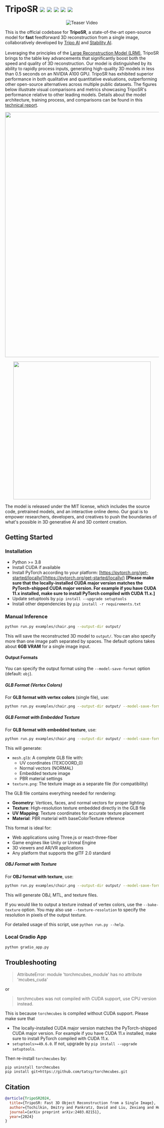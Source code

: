 # TripoSR <a href="https://huggingface.co/stabilityai/TripoSR"><img src="https://img.shields.io/badge/%F0%9F%A4%97%20Model_Card-Huggingface-orange"></a> <a href="https://huggingface.co/spaces/stabilityai/TripoSR"><img src="https://img.shields.io/badge/%F0%9F%A4%97%20Gradio%20Demo-Huggingface-orange"></a> <a href="https://huggingface.co/papers/2403.02151"><img src="https://img.shields.io/badge/%F0%9F%A4%97%20Paper-Huggingface-orange"></a> <a href="https://arxiv.org/abs/2403.02151"><img src="https://img.shields.io/badge/Arxiv-2403.02151-B31B1B.svg"></a> <a href="https://discord.gg/mvS9mCfMnQ"><img src="https://img.shields.io/badge/Discord-%235865F2.svg?logo=discord&logoColor=white"></a>

<div align="center">
  <img src="figures/teaser800.gif" alt="Teaser Video">
</div>

This is the official codebase for **TripoSR**, a state-of-the-art open-source model for **fast** feedforward 3D reconstruction from a single image, collaboratively developed by [Tripo AI](https://www.tripo3d.ai/) and [Stability AI](https://stability.ai/).
<br><br>
Leveraging the principles of the [Large Reconstruction Model (LRM)](https://yiconghong.me/LRM/), TripoSR brings to the table key advancements that significantly boost both the speed and quality of 3D reconstruction. Our model is distinguished by its ability to rapidly process inputs, generating high-quality 3D models in less than 0.5 seconds on an NVIDIA A100 GPU. TripoSR has exhibited superior performance in both qualitative and quantitative evaluations, outperforming other open-source alternatives across multiple public datasets. The figures below illustrate visual comparisons and metrics showcasing TripoSR's performance relative to other leading models. Details about the model architecture, training process, and comparisons can be found in this [technical report](https://arxiv.org/abs/2403.02151).

<!--
<div align="center">
  <img src="figures/comparison800.gif" alt="Teaser Video">
</div>
-->
<p align="center">
    <img width="800" src="figures/visual_comparisons.jpg"/>
</p>

<p align="center">
    <img width="450" src="figures/scatter-comparison.png"/>
</p>


The model is released under the MIT license, which includes the source code, pretrained models, and an interactive online demo. Our goal is to empower researchers, developers, and creatives to push the boundaries of what's possible in 3D generative AI and 3D content creation.

## Getting Started
### Installation
- Python >= 3.8
- Install CUDA if available
- Install PyTorch according to your platform: [https://pytorch.org/get-started/locally/](https://pytorch.org/get-started/locally/) **[Please make sure that the locally-installed CUDA major version matches the PyTorch-shipped CUDA major version. For example if you have CUDA 11.x installed, make sure to install PyTorch compiled with CUDA 11.x.]**
- Update setuptools by `pip install --upgrade setuptools`
- Install other dependencies by `pip install -r requirements.txt`

### Manual Inference
```sh
python run.py examples/chair.png --output-dir output/
```
This will save the reconstructed 3D model to `output/`. You can also specify more than one image path separated by spaces. The default options takes about **6GB VRAM** for a single image input.

#### Output Formats
You can specify the output format using the `--model-save-format` option (default: `obj`).

##### GLB Format (Vertex Colors)
For **GLB format with vertex colors** (single file), use:
```sh
python run.py examples/chair.png --output-dir output/ --model-save-format glb
```

##### GLB Format with Embedded Texture
For **GLB format with embedded texture**, use:
```sh
python run.py examples/chair.png --output-dir output/ --model-save-format glb --bake-texture --texture-resolution 2048
```
This will generate:
- `mesh.glb`: A complete GLB file with:
  - UV coordinates (TEXCOORD_0)
  - Normal vectors (NORMAL) 
  - Embedded texture image
  - PBR material settings
- `texture.png`: The texture image as a separate file (for compatibility)

The GLB file contains everything needed for rendering:
- **Geometry**: Vertices, faces, and normal vectors for proper lighting
- **Texture**: High-resolution texture embedded directly in the GLB file
- **UV Mapping**: Texture coordinates for accurate texture placement
- **Material**: PBR material with baseColorTexture reference

This format is ideal for:
- Web applications using Three.js or react-three-fiber
- Game engines like Unity or Unreal Engine
- 3D viewers and AR/VR applications
- Any platform that supports the glTF 2.0 standard

##### OBJ Format with Texture
For **OBJ format with texture**, use:
```sh
python run.py examples/chair.png --output-dir output/ --model-save-format obj --bake-texture --texture-resolution 2048
```
This will generate OBJ, MTL, and texture files.

If you would like to output a texture instead of vertex colors, use the `--bake-texture` option. You may also use `--texture-resolution` to specify the resolution in pixels of the output texture.

For detailed usage of this script, use `python run.py --help`.

### Local Gradio App
```sh
python gradio_app.py
```

## Troubleshooting
> AttributeError: module 'torchmcubes_module' has no attribute 'mcubes_cuda'

or

> torchmcubes was not compiled with CUDA support, use CPU version instead.

This is because `torchmcubes` is compiled without CUDA support. Please make sure that 

- The locally-installed CUDA major version matches the PyTorch-shipped CUDA major version. For example if you have CUDA 11.x installed, make sure to install PyTorch compiled with CUDA 11.x.
- `setuptools>=49.6.0`. If not, upgrade by `pip install --upgrade setuptools`.

Then re-install `torchmcubes` by:

```sh
pip uninstall torchmcubes
pip install git+https://github.com/tatsy/torchmcubes.git
```

## Citation
```BibTeX
@article{TripoSR2024,
  title={TripoSR: Fast 3D Object Reconstruction from a Single Image},
  author={Tochilkin, Dmitry and Pankratz, David and Liu, Zexiang and Huang, Zixuan and and Letts, Adam and Li, Yangguang and Liang, Ding and Laforte, Christian and Jampani, Varun and Cao, Yan-Pei},
  journal={arXiv preprint arXiv:2403.02151},
  year={2024}
}
```
